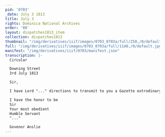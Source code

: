 ```yaml
---
pid: '0703'
_date: July 3 1813
title: July 3
rights: Dominica National Archives
order: '08'
layout: dispatches1813_item
collection: dispatches1813
thumbnail: "/img/derivatives/iiif/images/0703_0703a/full/250,/0/default.jpg"
full: "/img/derivatives/iiif/images/0703_0703a/full/1140,/0/default.jpg"
manifest: "/img/derivatives/iiif/0703/manifest.json"
transcription: |-
  Circular

  Downing Street
  3rd July 1813

  Sir,

  I have Lord "..." directions to transmit to you a Gazette extrodinary published this day containing an account of a glorious and decisive victory obtained over the french arnys in Spain by the combined forces under the comand of Fulia "..." the Marquis of Willingtonon the 21st "..." near "...".

  I have the honor to be
  Sir
  Your most obedient
  Humble Servant
  "..."

  Govenor Anslie
---
```

